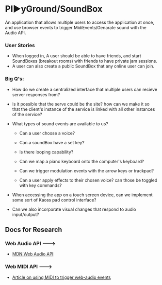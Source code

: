 # Pl▶️yGround/SoundBox

An application that allows multiple users to access the application at once, and use browser events to trigger MidiEvents/Genarate sound with the Audio API. 

### User Stories

* When logged in, A user should be able to have friends, and start SoundBoxes (breakout rooms) with friends to have private jam sessions.
* A user can also create a public SoundBox that any online user can join.

### Big Q's:

* How do we create a centralized interface that multiple users can recieve server responses from?

* Is it possible that the serve could be the site? how can we make it so that the client's instance of the service is linked with all other instances of the service?

* What types of sound events are available to us? 

  * Can a user choose a voice?
  * Can a soundBox have a set key?
  * Is there looping capability?
  * Can we map a piano keyboard onto the computer's keyboard? 
  * Can we trigger modulation events with the arrow keys or trackpad?

  * Can a user apply effects to their chosen voice? can those be toggled with key commands?

* When accessing the app on a touch screen device, can we implement some sort of Kaoss pad control interface?

* Can we also incorporate visual changes that respond to audio input/output?

## Docs for Research

### Web Audio API --->

* [MDN Web Audio API](https://developer.mozilla.org/en-US/docs/Web/API/Web_Audio_API)

### Web MIDI API --->

* [Article on using MIDI to trigger web-audio events](https://medium.com/swinginc/playing-with-midi-in-javascript-b6999f2913c3)
